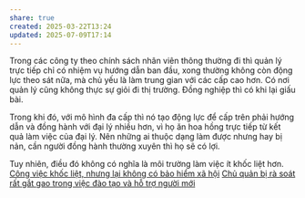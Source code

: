```yaml
---
share: true
created: 2025-03-22T13:24
updated: 2025-07-09T17:14
---
```

Trong các công ty theo chính sách nhân viên thông thường đi thì quản lý trực tiếp chỉ có nhiệm vụ hướng dẫn ban đầu, xong thường không còn động lực theo sát nữa, mà chủ yếu là làm trung gian với các cấp cao hơn. Có nơi quản lý cũng không thực sự giỏi đi thị trường. Đồng nghiệp thì có khi lại giấu bài.

Trong khi đó, với mô hình đa cấp thì nó tạo động lực để cấp trên phải hướng dẫn và đồng hành với đại lý nhiều hơn, vì họ ăn hoa hồng trực tiếp từ kết quả làm việc của đại lý. Nên những ai thuộc dạng làm được nhưng hay bị nản, cần người đồng hành thường xuyên thì họ sẽ có lợi.

Tuy nhiên, điều đó không có nghĩa là môi trường làm việc ít khốc liệt hơn. [Công việc khốc liệt, nhưng lại không có bảo hiểm xã hội](../../../%F0%9F%93%90D%E1%BB%B1%20%C3%A1n/Gi%C3%BAp%20nhau%20ki%E1%BA%BFm%20ti%E1%BB%81n/Ch%E1%BA%A1y%20ch%E1%BB%89%20ti%C3%AAu%20cho%20nh%C3%A2n%20vi%C3%AAn%20c%C3%B4ng%20ty/L%C3%A0m%20th%E1%BA%ADt/B%E1%BA%A3o%20hi%E1%BB%83m/Qu%E1%BA%A3n%20l%C3%BD%20nh%C3%A2n%20s%E1%BB%B1/C%C3%B4ng%20vi%E1%BB%87c%20kh%E1%BB%91c%20li%E1%BB%87t,%20nh%C6%B0ng%20l%E1%BA%A1i%20kh%C3%B4ng%20c%C3%B3%20b%E1%BA%A3o%20hi%E1%BB%83m%20x%C3%A3%20h%E1%BB%99i.md)
[Chủ quản bị rà soát rất gắt gao trong việc đào tạo và hỗ trợ người mới](../../../%F0%9F%93%9CT%C3%A0i%20nguy%C3%AAn/T%C3%ACnh%20h%C3%ACnh%20%E1%BB%9F%20Vi%E1%BB%87t%20Nam/L%C4%A9nh%20v%E1%BB%B1c%20c%E1%BB%A5%20th%E1%BB%83/B%E1%BA%A3o%20hi%E1%BB%83m/Nh%C3%A2n%20s%E1%BB%B1/Cathay/Minh%20b%E1%BA%A1ch%20v%C3%A0%20r%C3%A0ng%20bu%E1%BB%99c/Ch%E1%BB%A7%20qu%E1%BA%A3n%20b%E1%BB%8B%20r%C3%A0%20so%C3%A1t%20r%E1%BA%A5t%20g%E1%BA%AFt%20gao%20trong%20vi%E1%BB%87c%20%C4%91%C3%A0o%20t%E1%BA%A1o%20v%C3%A0%20h%E1%BB%97%20tr%E1%BB%A3%20ng%C6%B0%E1%BB%9Di%20m%E1%BB%9Bi.md)
